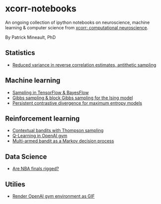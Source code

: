 # xcorr-notebooks
An ongoing collection of ipython notebooks on neuroscience, machine learning & computer science from [xcorr: computational neuroscience](https://xcorr.net). 

By Patrick Mineault, PhD

## Statistics

  * [Reduced variance in reverse correlation estimates, antithetic sampling](http://nbviewer.jupyter.org/github/probml/pyprobml/blob/master/notebooks/Paired-sampling.ipynb)

## Machine learning

  * [Sampling in TensorFlow & BayesFlow](http://nbviewer.jupyter.org/github/probml/pyprobml/blob/master/notebooks/Sampling%20with%20the%20TF%20distributions%20library.ipynb)
  * [Gibbs sampling & block Gibbs sampling for the Ising model](http://nbviewer.jupyter.org/github/probml/pyprobml/blob/master/notebooks/Block%20Gibbs%20sampling%20for%20Ising%20model.ipynb)
  * [Persistent contrastive divergence for maximum entropy models](http://nbviewer.jupyter.org/github/patrickmineault/pmtk3/blob/master/python/demos/maxEntPersistentContrastiveDivergence.ipynb)

## Reinforcement learning

  * [Contextual bandits with Thompson sampling](http://nbviewer.jupyter.org/github/patrickmineault/xcorr-notebooks/blob/master/Contextual%20bandits%20with%20Thompson%20sampling.ipynb)
  * [Q-Learning in OpenAI gym](http://nbviewer.jupyter.org/github/patrickmineault/xcorr-notebooks/blob/master/Q-Learning%20%26%20OpenAI%20gym.ipynb)
  * [Multi-armed bandit as a Markov decision process](http://nbviewer.jupyter.org/github/patrickmineault/xcorr-notebooks/blob/master/Multi-armed%20bandit%20as%20a%20Markov%20decision%20process.ipynb)
  
## Data Science

  * [Are NBA finals rigged?](http://nbviewer.jupyter.org/github/patrickmineault/xcorr-notebooks/blob/master/Are%20NBA%20finals%20rigged%3F.ipynb)


## Utilies

  * [Render OpenAI gym environment as GIF](http://nbviewer.jupyter.org/github/patrickmineault/xcorr-notebooks/blob/master/Render%20OpenAI%20gym%20as%20GIF.ipynb)
